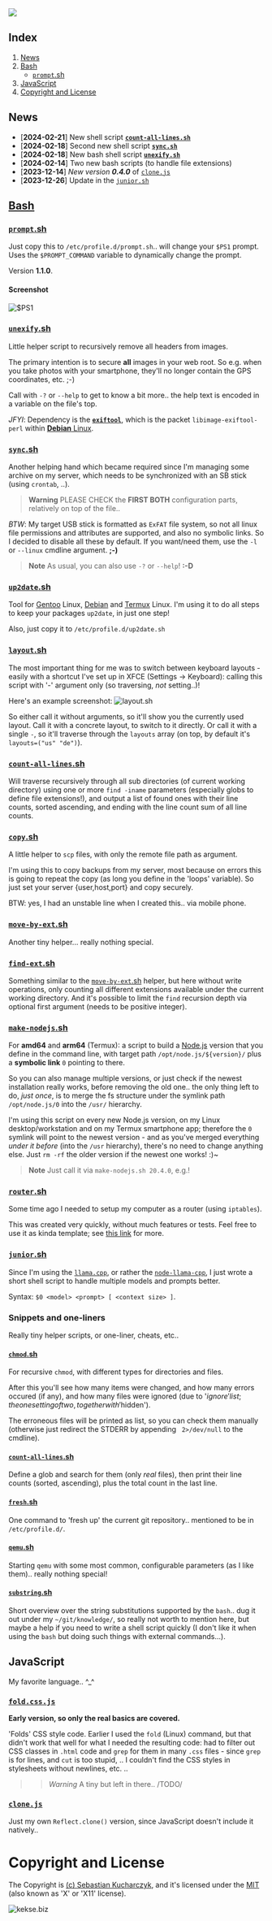 <img src="https://kekse.biz/github.php?draw&override=github:scripts&text=`scripts`&draw" />

## Index
1. [News](#news)
2. [Bash](#bash)
	* [`prompt`.sh](#promptsh)
3. [JavaScript](#javascript)
4. [Copyright and License](#copyright-and-license)

## News
* \[**2024-02-21**\] New shell script [**`count-all-lines.sh`**](#count-all-linessh)
* \[**2024-02-18**\] Second new shell script [**`sync.sh`**](#syncsh)
* \[**2024-02-18**\] New bash shell script [**`unexify.sh`**](#unexifysh)
* \[**2024-02-14**\] Two new bash scripts (to handle file extensions)
* \[**2023-12-14**\] _New version **0.4.0**_ of [`clone.js`](#clonejs)
* \[**2023-12-26**\] Update in the [`junior.sh`](#juniorsh)

## [Bash](sh/)

### [`prompt`.sh](sh/prompt.sh)
Just copy this to `/etc/profile.d/prompt.sh`.. will change your `$PS1` prompt.
Uses the `$PROMPT_COMMAND` variable to dynamically change the prompt.

Version **1.1.0**.

#### Screenshot
![$PS1](docs/prompt.sh.png)

### [`unexify`.sh](sh/unexify.sh)
Little helper script to recursively remove all headers from images.

The primary intention is to secure **all** images in your web root.
So e.g. when you take photos with your smartphone, they'll no longer
contain the GPS coordinates, etc. ;-)

Call with `-?` or `--help` to get to know a bit more.. the help text is encoded
in a variable on the file's top.

_JFYI_: Dependency is the [**`exiftool`**](https://exiftool.org), which is the
packet `libimage-exiftool-perl` within [**Debian** Linux](https://debian.org/).

### [`sync`.sh](sh/sync.sh)
Another helping hand which became required since I'm managing some archive on my server,
which needs to be synchronized with an SB stick (using `crontab`, ..).

> **Warning**
> PLEASE CHECK the **FIRST BOTH** configuration parts, relatively on top of the file..

_BTW_: My target USB stick is formatted as `ExFAT` file system, so not all linux
file permissions and attributes are supported, and also no symbolic links. So I
decided to disable all these by default. If you want/need them, use the `-l` or
`--linux` cmdline argument. **;-)**

> **Note**
> As usual, you can also use `-?` or `--help`! **:-D**

### [`up2date`.sh](sh/up2date.sh)
Tool for [Gentoo](https://gentoo.org/) Linux, [Debian](https://debian.org/) and [Termux](https://termux.dev/) Linux.
I'm using it to do all steps to keep your packages `up2date`, in just one step!

Also, just copy it to `/etc/profile.d/up2date.sh`

### [`layout`.sh](sh/layout.sh)
The most important thing for me was to switch between keyboard layouts - easily with a shortcut I've set up in XFCE
(Settings -> Keyboard): calling this script with '-' argument only (so traversing, *not* setting..)!

Here's an example screenshot:
![layout.sh](docs/layout.sh.png)

So either call it without arguments, so it'll show you the currently used layout. Call it with a concrete layout, to
switch to it directly. Or call it with a single `-`, so it'll traverse through the `layouts` array (on top, by default
it's `layouts=("us" "de")`).

### [`count-all-lines`.sh](sh/count-all-lines.sh)
Will traverse recursively through all sub directories (of current working directory) using one or more `find -iname`
parameters (especially globs to define file extensions!), and output a list of found ones with their line counts,
sorted ascending, and ending with the line count sum of all line counts.

### [`copy`.sh](sh/copy.sh)
A little helper to `scp` files, with only the remote file path as argument.

I'm using this to copy backups from my server, most because on errors this
is going to repeat the copy (as long you define in the 'loops' variable).
So just set your server {user,host,port} and copy securely.

BTW: yes, I had an unstable line when I created this.. via mobile phone.

### [`move-by-ext`.sh](sh/move-by-ext.sh)
Another tiny helper... really nothing special.

### [`find-ext`.sh](sh/find-ext.sh)
Something similar to the [`move-by-ext`.sh](#move-by-extsh) helper, but here without write operations,
only counting all different extensions available under the current working directory. And it's possible
to limit the `find` recursion depth via optional first argument (needs to be positive integer).

### [`make-nodejs`.sh](sh/make-nodejs.sh)
For **amd64** and **arm64** (Termux): a script to build a [Node.js](https://nodejs.org/) version that you define in
the command line, with target path `/opt/node.js/${version}/` plus a **symbolic link** `0` pointing to there.

So you can also manage multiple versions, or just check if the newest installation really works, before removing the
old one.. the only thing left to do, _just once_, is to merge the fs structure under the symlink path `/opt/node.js/0`
into the `/usr/` hierarchy.

I'm using this script on every new Node.js version, on my Linux desktop/workstation and on my Termux smartphone app;
therefore the `0` symlink will point to the newest version - and as you've merged everything _under it before_ (into
the `/usr` hierarchy), there's no need to change anything else. Just `rm -rf` the older version if the newest one
works! :)~

> **Note**
> Just call it via `make-nodejs.sh 20.4.0`, e.g.!

### [`router`.sh](sh/router.sh)
Some time ago I needed to setup my computer as a router (using `iptables`).

This was created very quickly, without much features or tests.
Feel free to use it as kinda template; see [this link](https://wiki.gentoo.org/wiki/Home_router) for more.

### [`junior`.sh](sh/junior.sh)
Since I'm using the [`llama.cpp`](https://github.com/ggerganov/llama.cpp/), or rather the
[`node-llama-cpp`](https://github.com/withcatai/node-llama-cpp), I just wrote a short
shell script to handle multiple models and prompts better.

Syntax: `$0 <model> <prompt> [ <context size> ]`.

### Snippets and one-liners
Really tiny helper scripts, or one-liner, cheats, etc..

#### [`chmod`.sh](sh/snippets/chmod.sh)
For recursive `chmod`, with different types for directories and files.

After this you'll see how many items were changed, and how many errors occured (if any), and how many files were
ignored (due to '$ignore' list; the one setting of two, together with '$hidden').

The erroneous files will be printed as list, so you can check them manually (otherwise just redirect the STDERR
by appending ` 2>/dev/null` to the cmdline).

#### [`count-all-lines`.sh](sh/snippets/count-all-lines.sh)
Define a glob and search for them (only _real_ files), then print their line counts (sorted, ascending),
plus the total count in the last line.

#### [`fresh`.sh](sh/snippets/fresh.sh)
One command to 'fresh up' the current git repository.. mentioned to be in `/etc/profile.d/`.

#### [`qemu`.sh](sh/snippets/qemu.sh)
Starting `qemu` with some most common, configurable parameters (as I like them).. really nothing special!

#### [`substring`.sh](sh/dunno/substring.sh)
Short overview over the string substitutions supported by the `bash`.. dug it out under my `~/git/knowledge/`,
so really not worth to mention here, but maybe a help if you need to write a shell script quickly (I don't
like it when using the `bash` but doing such things with external commands...).

## JavaScript
My favorite language.. ^\_^

### [`fold.css.js`](js/fold.css.js)
**Early version, so only the real basics are covered.**

'Folds' CSS style code. Earlier I used the `fold` (Linux) command, but that didn't work that well for what
I needed the resulting code: had to filter out CSS classes in `.html` code and `grep` for them in many
`.css` files - since `grep` is for lines, and `cut` is too stupid, .. I couldn't find the CSS styles in
stylesheets without newlines, etc. ..

>> *Warning*
>> A tiny but left in there.. /TODO/

### [`clone.js`](js/clone.js)
Just my own `Reflect.clone()` version, since JavaScript doesn't include it natively..

# Copyright and License
The Copyright is [(c) Sebastian Kucharczyk](./COPYRIGHT.txt),
and it's licensed under the [MIT](./LICENSE.txt) (also known as 'X' or 'X11' license).

![kekse.biz](favicon.png)

